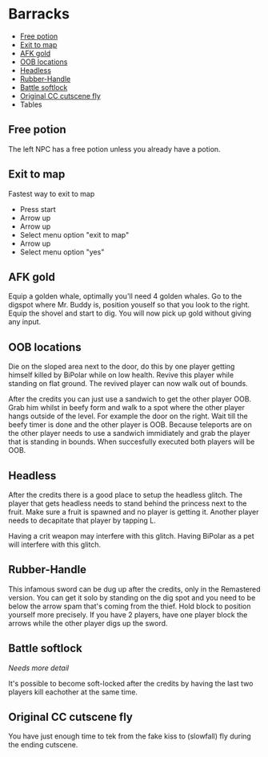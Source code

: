 # Barracks

- [Free potion](#potion)
- [Exit to map](#exit-to-map)
- [AFK gold](#gold)
- [OOB locations](#oob)
- [Headless](#headless)
- [Rubber-Handle](#rubber-handle)
- [Battle softlock](#softlock)
- [Original CC cutscene fly](#cutscene-fly)
- Tables

## <a name="potion"></a>Free potion

The left NPC has a free potion unless you already have a potion.

## <a name="exit-to-map"></a>Exit to map

Fastest way to exit to map

- Press start
- Arrow up
- Arrow up
- Select menu option "exit to map"
- Arrow up
- Select menu option "yes"

## <a name="gold"></a>AFK gold

Equip a golden whale, optimally you'll need 4 golden whales.
Go to the digspot where Mr. Buddy is, position youself so that you look to the right.
Equip the shovel and start to dig. You will now pick up gold without giving any input.

## <a name="oob"></a>OOB locations

Die on the sloped area next to the door, do this by one player getting himself killed by BiPolar while on low health. Revive this player while standing on flat ground. The revived player can now walk out of bounds.

After the credits you can just use a sandwich to get the other player OOB. Grab him whilst in beefy form and walk to a spot where the other player hangs outside of the level. For example the door on the right. Wait till the beefy timer is done and the other player is OOB. Because teleports are on the other player needs to use a sandwich immidiately and grab the player that is standing in bounds. When succesfully executed both players will be OOB.

## <a name="headless"></a>Headless

After the credits there is a good place to setup the headless glitch. The player that gets headless needs to stand behind the princess next to the fruit. Make sure a fruit is spawned and no player is getting it. Another player needs to decapitate that player by tapping L.

Having a crit weapon may interfere with this glitch.
Having BiPolar as a pet will interfere with this glitch.

## <a name="rubber-handle"></a>Rubber-Handle

This infamous sword can be dug up after the credits, only in the Remastered version.
You can get it solo by standing on the dig spot and you need to be below the arrow spam that's coming from the thief. Hold block to position yourself more precisely.
If you have 2 players, have one player block the arrows while the other player digs up the sword.

## <a name="softlock"></a>Battle softlock

*Needs more detail*

It's possible to become soft-locked after the credits by having the last two players kill eachother at the same time. 

## <a name="cutscene-fly"></a>Original CC cutscene fly

You have just enough time to tek from the fake kiss to (slowfall) fly during the ending cutscene.
